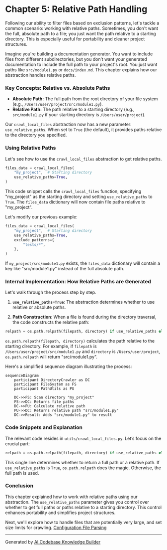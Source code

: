 # Chapter 5: Relative Path Handling

Following our ability to filter files based on exclusion patterns, let's tackle a common scenario: working with relative paths. Sometimes, you don't want the full, absolute path to a file; you just want the path relative to a starting directory. This is especially useful for portability and cleaner project structures.

Imagine you're building a documentation generator. You want to include files from different subdirectories, but you don’t want your generated documentation to include the full path to your project's root. You just want paths like `src/module1.py` or `docs/index.md`.  This chapter explains how our abstraction handles relative paths.

### Key Concepts: Relative vs. Absolute Paths

* **Absolute Path:** The full path from the root directory of your file system (e.g., `/Users/user/project/src/module1.py`).
* **Relative Path:** The path relative to a starting directory (e.g., `src/module1.py` if your starting directory is `/Users/user/project`).

Our `crawl_local_files` abstraction now has a new parameter: `use_relative_paths`.  When set to `True` (the default), it provides paths relative to the directory you specified.

### Using Relative Paths

Let's see how to use the `crawl_local_files` abstraction to get relative paths.

```python
files_data = crawl_local_files(
    "my_project",  # Starting directory
    use_relative_paths=True,
)
```

This code snippet calls the `crawl_local_files` function, specifying "my_project" as the starting directory and setting `use_relative_paths` to `True`.  The `files_data` dictionary will now contain file paths relative to "my_project".

Let's modify our previous example:

```python
files_data = crawl_local_files(
    "my_project",  # Starting directory
    use_relative_paths=True,
    exclude_patterns={
        "tests/*",
    },
)
```

If `my_project/src/module1.py` exists, the `files_data` dictionary will contain a key like "src/module1.py" instead of the full absolute path.

### Internal Implementation: How Relative Paths are Generated

Let's walk through the process step by step.

1. **`use_relative_paths=True`**:  The abstraction determines whether to use relative or absolute paths.

2. **Path Construction**: When a file is found during the directory traversal, the code constructs the relative path:

```python
relpath = os.path.relpath(filepath, directory) if use_relative_paths else filepath
```

`os.path.relpath(filepath, directory)` calculates the path relative to the starting directory.  For example, if `filepath` is `/Users/user/project/src/module1.py` and `directory` is `/Users/user/project`, `os.path.relpath` will return "src/module1.py".

Here's a simplified sequence diagram illustrating the process:

```mermaid
sequenceDiagram
    participant DirectoryCrawler as DC
    participant FileSystem as FS
    participant PathUtils as PU

    DC->>FS: Scan directory "my_project"
    FS->>DC: Returns file paths
    DC->>PU: Calculate relative path
    PU->>DC: Returns relative path "src/module1.py"
    DC->>Result: Adds "src/module1.py" to result
```

### Code Snippets and Explanation

The relevant code resides in `utils/crawl_local_files.py`. Let’s focus on the crucial part:

```python
relpath = os.path.relpath(filepath, directory) if use_relative_paths else filepath
```

This single line determines whether to return a full path or a relative path.  If `use_relative_paths` is `True`, `os.path.relpath` does the magic. Otherwise, the full path is used.

### Conclusion

This chapter explained how to work with relative paths using our abstraction.  The `use_relative_paths` parameter gives you control over whether to get full paths or paths relative to a starting directory. This control enhances portability and simplifies project structures.

Next, we'll explore how to handle files that are potentially very large, and set size limits for crawling. [Configuration File Parsing](configuration_file_parsing.md)

---

Generated by [AI Codebase Knowledge Builder](https://github.com/The-Pocket/Tutorial-Codebase-Knowledge)